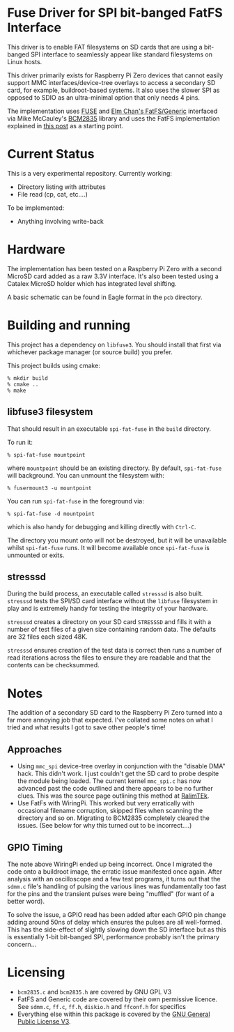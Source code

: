 
# Fuse Driver for SPI bit-banged FatFS Interface

This driver is to enable FAT filesystems on SD cards that are using a 
bit-banged SPI interface to seamlessly appear like standard filesystems
on Linux hosts.

This driver primarily exists for Raspberry Pi Zero devices that cannot
easily support MMC interfaces/device-tree overlays to access a secondary
SD card, for example, buildroot-based systems. It also uses the slower
SPI as opposed to SDIO as an ultra-minimal option that only needs 4 pins.

The implementation uses [FUSE](https://github.com/libfuse/libfuse)
and [Elm Chan's FatFS/Generic](http://elm-chan.org/fsw/ff/00index_e.html)
interfaced via Mike McCauley's 
[BCM2835](https://www.airspayce.com/mikem/bcm2835/) library and uses the 
FatFS implementation explained in 
[this post](https://www.raspberrypi.org/forums/viewtopic.php?t=34968) as a
starting point.

# Current Status

This is a very experimental repository. Currently working:

* Directory listing with attributes
* File read (cp, cat, etc....)

To be implemented:

* Anything involving write-back

# Hardware

The implementation has been tested on a Raspberry Pi Zero with a 
second MicroSD card added as a raw 3.3V interface. It's also been tested 
using a Catalex MicroSD holder which has integrated level shifting.

A basic schematic can be found in Eagle format in the `pcb` directory.

# Building and running

This project has a dependency on `libfuse3`. You should install that first
via whichever package manager (or source build) you prefer.

This project builds using cmake:

```
% mkdir build
% cmake ..
% make
```

## libfuse3 filesystem

That should result in an executable `spi-fat-fuse` in the `build` directory.

To run it:

```
% spi-fat-fuse mountpoint
```

where `mountpoint` should be an existing directory. By default, `spi-fat-fuse`
will background. You can unmount the filesystem with:

```
% fusermount3 -u mountpoint
```

You can run `spi-fat-fuse` in the foreground via:

```
% spi-fat-fuse -d mountpoint
```

which is also handy for debugging and killing directly with `Ctrl-C`.

The directory you mount onto will not be destroyed, but it will be unavailable
whilst `spi-fat-fuse` runs. It will become available once `spi-fat-fuse` is
unmounted or exits.

## stresssd

During the build process, an executable called `stresssd` is also built. 
`stresssd` tests the SPI/SD card interface without the `libfuse` filesystem
in play and is extremely handy for testing the integrity of your hardware.

`stresssd` creates a directory on your SD card `STRESSSD` and fills it with
a number of test files of a given size containing random data. The defaults
are 32 files each sized 48K.

`stresssd` ensures creation of the test data is correct then runs a number
of read iterations across the files to ensure they are readable and that
the contents can be checksummed.

# Notes

The addition of a secondary SD card to the Raspberry Pi Zero turned into
a far more annoying job that expected. I've collated some notes on what I
tried and what results I got to save other people's time!

## Approaches

* Using `mmc_spi` device-tree overlay in conjunction with the "disable DMA" hack. This didn't work. I just couldn't get the SD card to probe despite the module being loaded. The current kernel `mmc_spi.c` has now advanced past the code outlined and there appears to be no further clues. This was the source page outlining this method at [RalimTEk](https://ralimtek.com/raspberry%20pi/electronics/software/raspberry_pi_secondary_sd_card/).
* Use FatFs with WiringPi. This worked but very erratically with occasional filename corruption, skipped files when scanning the directory and so on. Migrating to BCM2835 completely cleared the issues. (See below for why this turned out
to be incorrect....)

## GPIO Timing

The note above WiringPi ended up being incorrect. Once I migrated the code onto
a buildroot image, the erratic issue manifested once again. After analysis
with an oscilloscope and a few test programs, it turns out that the `sdmm.c`
file's handling of pulsing the various lines was fundamentally too fast for
the pins and the transient pulses were being "muffled" (for want of a better
word).

To solve the issue, a GPIO read has been added after each GPIO pin change
adding around 50ns of delay which ensures the pulses are all well-formed.
This has the side-effect of slightly slowing down the SD interface but
as this is essentially 1-bit bit-banged SPI, performance probably isn't the
primary concern...

# Licensing

* `bcm2835.c` and `bcm2835.h` are covered by GNU GPL V3
* FatFS and Generic code are covered by their own permissive licence. See `sdmm.c`, `ff.c`, `ff.h`, `diskio.h` and `ffconf.h` for specifics
* Everything else within this package is covered by the
  [GNU General Public License V3](LICENSE.txt).
